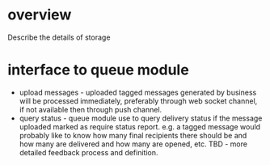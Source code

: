 # overview
Describe the details of storage


# interface to queue module
* upload messages - uploaded tagged messages generated by business will be processed immediately, preferably through web socket channel, if not available then through push channel.
* query status    - queue module use to query delivery status if the message uploaded marked as require status report. e.g. a tagged message would probably like to know how many final recipients there should be and how many are delivered and how many are opened, etc. TBD - more detailed feedback process and definition.

